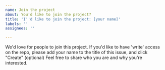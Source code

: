 ```yaml
---
name: Join the project
about: You'd like to join the project?
title: 'I''d like to join the project: [your name]'
labels: ''
assignees: ''

---
```


We'd love for people to join this project.
If you'd like to have 'write' access on the repo, please add your name to the title of this issue, and click "Create"
(optional) Feel free to share who you are and why you're interested.
